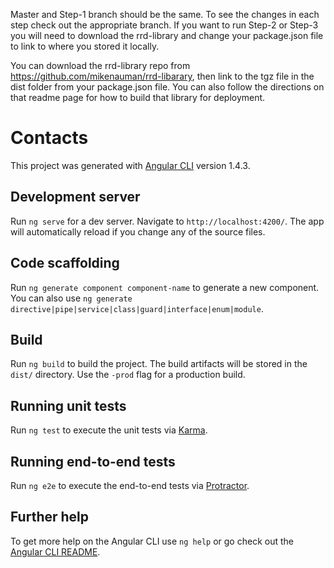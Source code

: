 Master and Step-1 branch should be the same. To see the changes in each step check out the appropriate branch. If you want to run Step-2 or Step-3 you will need to download the rrd-library and change your package.json file to link to where you stored it locally.

You can download the rrd-library repo from https://github.com/mikenauman/rrd-libarary, then link to the tgz file in the dist folder from your package.json file. You can also follow the directions on that readme page for how to build that library for deployment.

# Contacts

This project was generated with [Angular CLI](https://github.com/angular/angular-cli) version 1.4.3.

## Development server

Run `ng serve` for a dev server. Navigate to `http://localhost:4200/`. The app will automatically reload if you change any of the source files.

## Code scaffolding

Run `ng generate component component-name` to generate a new component. You can also use `ng generate directive|pipe|service|class|guard|interface|enum|module`.

## Build

Run `ng build` to build the project. The build artifacts will be stored in the `dist/` directory. Use the `-prod` flag for a production build.

## Running unit tests

Run `ng test` to execute the unit tests via [Karma](https://karma-runner.github.io).

## Running end-to-end tests

Run `ng e2e` to execute the end-to-end tests via [Protractor](http://www.protractortest.org/).

## Further help

To get more help on the Angular CLI use `ng help` or go check out the [Angular CLI README](https://github.com/angular/angular-cli/blob/master/README.md).
